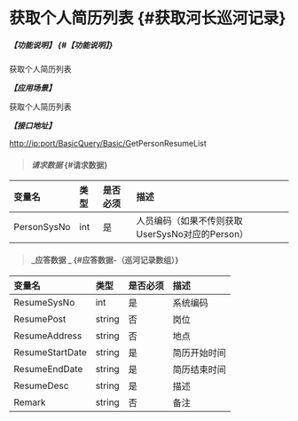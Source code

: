 # 获取个人简历列表 {#获取河长巡河记录}

##### _【功能说明】_ {#【功能说明】}

获取个人简历列表

_**【应用场景】**_

获取个人简历列表

_**【接口地址】**_

[http://ip:port/BasicQuery/](http://ip:port/HMQuery/PatrolRiver/GetPatrolRivers)[Basic](http://ip:port/HMQuery/PatrolRiver/GetPatrolRivers)[/G](http://ip:port/HMQuery/PatrolRiver/GetPatrolRivers)etPersonResumeList

> #### _请求数据_ {#请求数据}

| 变量名 | 类型 | 是否必须 | 描述 |
| :--- | :--- | :--- | :--- |
| PersonSysNo | int | 是 | 人员编码（如果不传则获取UserSysNo对应的Person） |

> #### _应答数据 _ {#应答数据-（巡河记录数组）}

| 变量名 | 类型 | 是否必须 | 描述 |
| :--- | :--- | :--- | :--- |
| ResumeSysNo | int | 是 | 系统编码 |
| ResumePost | string | 否 | 岗位 |
| ResumeAddress | string | 否 | 地点 |
| ResumeStartDate | string | 是 | 简历开始时间 |
| ResumeEndDate | string | 是 | 简历结束时间 |
| ResumeDesc | string | 是 | 描述 |
| Remark | string | 否 | 备注 |



